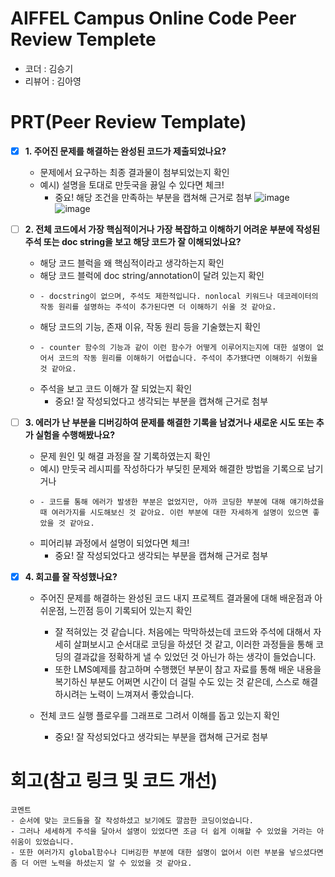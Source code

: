 # AIFFEL Campus Online Code Peer Review Templete
- 코더 : 김승기
- 리뷰어 : 김아영


# PRT(Peer Review Template)
- [x]  **1. 주어진 문제를 해결하는 완성된 코드가 제출되었나요?**
    - 문제에서 요구하는 최종 결과물이 첨부되었는지 확인
    - 예시) 설명을 토대로 만둣국을 끓일 수 있다면 체크!
        - 중요! 해당 조건을 만족하는 부분을 캡쳐해 근거로 첨부
        ![image](https://github.com/user-attachments/assets/55338ccc-3bbb-49c5-8c40-c5ac6a399e9a)
        ![image](https://github.com/user-attachments/assets/798d05fd-8e82-4407-bd23-d67730e7bf3c)

 - [ ]  **2. 전체 코드에서 가장 핵심적이거나 가장 복잡하고 이해하기 어려운 부분에 작성된 
주석 또는 doc string을 보고 해당 코드가 잘 이해되었나요?**
    - 해당 코드 블럭을 왜 핵심적이라고 생각하는지 확인
    - 해당 코드 블럭에 doc string/annotation이 달려 있는지 확인
    -     - docstring이 없으며, 주석도 제한적입니다. nonlocal 키워드나 데코레이터의 작동 원리를 설명하는 주석이 추가된다면 더 이해하기 쉬울 것 같아요.
      
    - 해당 코드의 기능, 존재 이유, 작동 원리 등을 기술했는지 확인
    -     - counter 함수의 기능과 같이 이런 함수가 어떻게 이루어지는지에 대한 설명이 없어서 코드의 작동 원리를 이해하기 어렵습니다. 주석이 추가됐다면 이해하기 쉬웠을 것 같아요.
      
    - 주석을 보고 코드 이해가 잘 되었는지 확인
        - 중요! 잘 작성되었다고 생각되는 부분을 캡쳐해 근거로 첨부
        
- [ ]  **3. 에러가 난 부분을 디버깅하여 문제를 해결한 기록을 남겼거나
새로운 시도 또는 추가 실험을 수행해봤나요?**
    - 문제 원인 및 해결 과정을 잘 기록하였는지 확인
    - 예시) 만둣국 레시피를 작성하다가 부딪힌 문제와 해결한 방법을 기록으로 남기거나
    -     - 코드를 통해 에러가 발생한 부분은 없었지만, 아까 코딩한 부분에 대해 얘기하셨을때 여러가지를 시도해보신 것 같아요. 이런 부분에 대한 자세하게 설명이 있으면 좋았을 것 같아요.
 
    - 피어리뷰 과정에서 설명이 되었다면 체크!
        - 중요! 잘 작성되었다고 생각되는 부분을 캡쳐해 근거로 첨부
        
- [x]  **4. 회고를 잘 작성했나요?**
    - 주어진 문제를 해결하는 완성된 코드 내지 프로젝트 결과물에 대해
    배운점과 아쉬운점, 느낀점 등이 기록되어 있는지 확인
        - 잘 적혀있는 것 같습니다. 처음에는 막막하셨는데 코드와 주석에 대해서 자세히 살펴보시고 순서대로 코딩을 하셨던 것 같고, 이러한 과정들을 통해 코딩의 결과값을 정확하게 낼 수 있었던 것 아닌가 하는 생각이 들었습니다.
        - 또한 LMS예제를 참고하며 수행했던 부분이 참고 자료를 통해 배운 내용을 복기하신 부분도 어쩌면 시간이 더 걸릴 수도 있는 것 같은데, 스스로 해결하시려는 노력이 느껴져서 좋았습니다.
          
    - 전체 코드 실행 플로우를 그래프로 그려서 이해를 돕고 있는지 확인
        - 중요! 잘 작성되었다고 생각되는 부분을 캡쳐해 근거로 첨부
        
# 회고(참고 링크 및 코드 개선)

    코멘트
    - 순서에 맞는 코드들을 잘 작성하셨고 보기에도 깔끔한 코딩이었습니다.
    - 그러나 세세하게 주석을 달아서 설명이 있었다면 조금 더 쉽게 이해할 수 있었을 거라는 아쉬움이 있었습니다.
    - 또한 여러가지 global함수나 디버깅한 부분에 대한 설명이 없어서 이런 부분을 넣으셨다면 좀 더 어떤 노력을 하셨는지 알 수 있었을 것 같아요.
